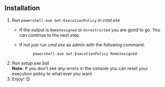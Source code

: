 ## Installation
1. Run <code>powershell.exe Get-ExecutionPolicy</code> in *cmd.exe*<br>
    - If the output is <code>Remotesigned</code> or <code>Unrestricted</code> you are good to go. You can continue to the next step.<br>
    - If not just run *cmd.exe* as admin with the following command: <br>    
                
                powershell.exe Set-ExecutionPolicy Remotesigned

2. Run *setup.exe.bat*<br>
    **Note:** If you don't see any errors in the console you can reset your execution policy to what ever you want
3. Enjoy! 😊